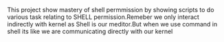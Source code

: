 This project show mastery of shell permmission by showing scripts to do various task relating to SHELL permission.Remeber we only interact indirectly with kernel as Shell is our meditor.But when  we use command in shell its like we are communicating directly with our kernel
